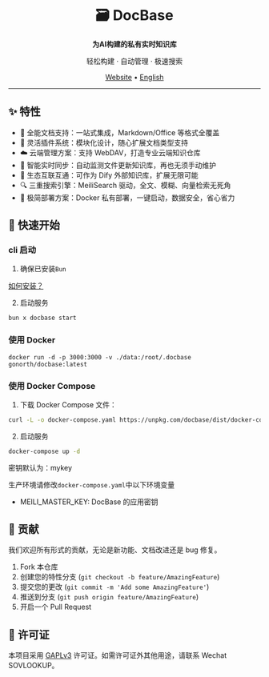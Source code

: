 <div align="center">
  <h1>🗃️ DocBase</h1>
  <p><strong>为AI构建的私有实时知识库</strong></p>
  <p>轻松构建 · 自动管理 · 极速搜索</p>
</div>

<p align="center">
  <a href="https://docbase.cc">Website</a> •
  <a href="./README.en.md">English</a>
</p>

---

## ✨ 特性

- 📂 全能文档支持：一站式集成，Markdown/Office 等格式全覆盖
- 🧩 灵活插件系统：模块化设计，随心扩展文档类型支持
- ☁️ 云端管理方案：支持 WebDAV，打造专业云端知识仓库
- 🚀 智能实时同步：自动监测文件更新知识库，再也无须手动维护
- 🔌 生态互联互通：可作为 Dify 外部知识库，扩展无限可能
- 🔍 三重搜索引擎：MeiliSearch 驱动，全文、模糊、向量检索无死角
- 🐳 极简部署方案：Docker 私有部署，一键启动，数据安全，省心省力

## 🚀 快速开始

### cli 启动

1. 确保已安装`Bun`

[如何安装？](https://www.bunjs.cn/docs/installation#%E5%AE%89%E8%A3%85)

2. 启动服务

```bash
bun x docbase start
```

### 使用 Docker

```
docker run -d -p 3000:3000 -v ./data:/root/.docbase gonorth/docbase:latest
```

### 使用 Docker Compose

1. 下载 Docker Compose 文件：

```bash
curl -L -o docker-compose.yaml https://unpkg.com/docbase/dist/docker-compose.yaml
```

2. 启动服务

```bash
docker-compose up -d
```

密钥默认为：mykey

生产环境请修改`docker-compose.yaml`中以下环境变量

- MEILI_MASTER_KEY: DocBase 的应用密钥

<!-- 客户端版 -->
<!-- 前端插件管理页面 -->
<!-- 多知识库前端页面 -->
<!-- 本地自动部署 meilisearch -->
<!-- 整合 aiaw 前端 -->
<!-- 制作宣传视频发 bilibili -->
<!-- 制作图文发小红书 -->

## 🤝 贡献

我们欢迎所有形式的贡献，无论是新功能、文档改进还是 bug 修复。

1. Fork 本仓库
2. 创建您的特性分支 (`git checkout -b feature/AmazingFeature`)
3. 提交您的更改 (`git commit -m 'Add some AmazingFeature'`)
4. 推送到分支 (`git push origin feature/AmazingFeature`)
5. 开启一个 Pull Request

## 📄 许可证

本项目采用 [GAPLv3](LICENSE) 许可证。如需许可证外其他用途，请联系 Wechat SOVLOOKUP。

<!-- 下一步-->

<!-- TODO 开发部署 -->
<!-- TODO cli 快速打包离线部署应用（命令行创建一键可执行文件，也打包meilisearch 和 dufs，把 desktop 去掉，直接命令行编译编译文件） -->

<!-- TODO 前端界面 -->
<!-- TODO [图编辑实现] 模型管理 -->
<!-- TODO [图编辑实现] 知识库配置模型 -->
<!-- TODO [图编辑实现] 拓展配置插件 -->

<!-- TODO 文档 -->
<!-- TODO [文档] 文档补充插件开发教程 -->

<!-- TODO RAG 精准度 -->
<!-- TODO [插件] 探索更精准的 RAG -->
<!-- TODO [插件] 中间件插件（search、upsert、remove 操作可使用中间件拓展） -->
<!-- TODO [插件] 合集插件（多个插件为一个插件单元统一安装卸载） -->

<!-- 企业版 -->
<!-- 知识库自定义 dify 搜索的配置 -->
<!-- 文件时光旅行功能，记录修改记录 -->
<!-- 多用户 -->
<!-- OIDC 认证 -->
<!-- 知识库粒度的权限管理（webdav权限+搜索权限控制） -->
<!-- 知识库分享、挂载 -->
<!-- 前端 i8n -->
